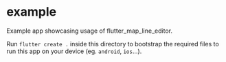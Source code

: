 # example

Example app showcasing usage of flutter_map_line_editor.

Run `flutter create .` inside this directory to bootstrap the required files
to run this app on your device (eg. `android`, `ios`...).
